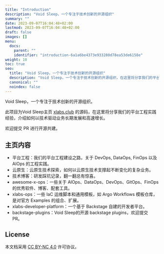 ```yaml
---
title: "Introduction"
description: "Void Sleep，一个专注于技术创新的开源组织"
summary: ""
date: 2023-09-07T16:04:48+02:00
lastmod: 2023-09-07T16:04:48+02:00
draft: false
images: []
menu:
  docs:
    parent: ""
    identifier: "introduction-6a1a6be4373e933280d78ea53de6158e"
weight: 10
toc: true
seo:
  title: "Void Sleep，一个专注于技术创新的开源组织"
  description: "Void Sleep，一个专注于技术创新的开源组织，在这里将分享我们的平台工程实践经验，介绍如何以技术驱动业务长期发展和高速增长"
  canonical: ""
  noindex: false
---
```


Void Sleep，一个专注于技术创新的开源组织。

此项目为Void Sleep主页 [xlabs.club][] 的源码，在这里将分享我们的平台工程实践经验，介绍如何以技术驱动业务长期发展和高速增长。

欢迎提交 PR 进行开源共建。

## 主页内容

- 平台工程：我们的平台工程建设之路，关于 DevOps, DataOps, FinOps 以及 AIOps 的工程实践。
- 云原生：云原生技术探索，如何以云原生技术支撑起不断变化的复杂业务。
- 技术博客：研发踩坑记录，翻一翻总有惊喜。
- awesome-x-ops：一些关于 AIOps、DataOps、DevOps、GitOps、FinOps 的优秀软件、博客、配套工具。
- xlabs-ops：一些 IaC 运维脚本和通用模板，如 Argo Workflows 模板仓库，是对官方 Examples 的组合、扩展。
- xlabs-developer-platform：一个基于 Backstage 自建的开发者平台。
- backstage-plugins：Void Sleep的开源 backstage plugins，欢迎提交 PR。

## License

本文档采用 [CC BY-NC 4.0][] 许可协议。

[xlabs.club]: https://https://www.voidsleep.com
[CC BY-NC 4.0]: https://creativecommons.org/licenses/by-nc/4.0/
